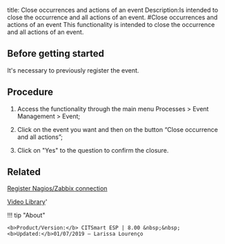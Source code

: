 title: Close occurrences and actions of an event
Description:Is intended to close the occurrence and all actions of an event.
#Close occurrences and actions of an event
This functionality is intended to close the occurrence and all actions of an event.

Before getting started
--------------------------

It's necessary to previously register the event.

Procedure
-------------

1.  Access the functionality through the main menu Processes \> Event Management
    \> Event;

2.  Click on the event you want and then on the button “Close occurrence and all
    actions”;

3.  Click on "Yes" to the question to confirm the closure.

Related
-----------

[Register Nagios/Zabbix connection](https://docs-dev.citsmart.com/en/site/citsmart-esp-8/5-processes/event/configuration/register-nagios-zabbix-connection.html)

<i class='fa fa-youtube-play  fa-2x' style='color:#97ce17;vertical-align: middle;'> </i> [Video Library](https://www.youtube.com/playlist?list=PLB5qK2uzf2ROlR1PEYuzoujqNuxz50uRX)'

!!! tip "About"

    <b>Product/Version:</b> CITSmart ESP | 8.00 &nbsp;&nbsp;
    <b>Updated:</b>01/07/2019 – Larissa Lourenço

